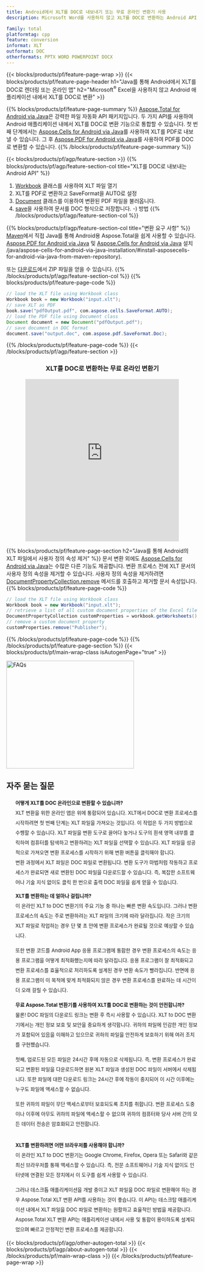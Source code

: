 ```yaml
---
title: Android에서 XLT를 DOC로 내보내기 또는 무료 온라인 변환기 사용
description: Microsoft Word를 사용하지 않고 XLT를 DOC로 변환하는 Android API 또는 온라인. 코드를 통합하기 전에 무료 CSV to DOC 온라인 변환기를 빠르게 테스트하십시오.

family: total
platformtag: cpp
feature: conversion
informat: XLT
outformat: DOC
otherformats: PPTX WORD POWERPOINT DOCX
---
```

{{< blocks/products/pf/feature-page-wrap >}}
{{< blocks/products/pf/feature-page-header h1="Java를 통해 Android에서 XLT를 DOC로 렌더링 또는 온라인 앱" h2="Microsoft<sup>&reg;</sup> Excel을 사용하지 않고 Android 애플리케이션 내에서 XLT를 DOC로 변환" >}}

{{% blocks/products/pf/feature-page-summary %}}
[Aspose.Total for Android via Java](https://products.aspose.com/total/android-java/)은 강력한 파일 자동화 API 패키지입니다. 두 가지 API를 사용하여 Android 애플리케이션 내에서 XLT를 DOC로 변환 기능으로 통합할 수 있습니다. 첫 번째 단계에서는 [Aspose.Cells for Android via Java](https://products.aspose.com/cells/android-java/)를 사용하여 XLT를 PDF로 내보낼 수 있습니다. 그 후 [Aspose.PDF for Android via Java](https://products.aspose.com/pdf/android-java/)를 사용하여 PDF를 DOC로 변환할 수 있습니다. 
{{% /blocks/products/pf/feature-page-summary  %}}

{{< blocks/products/pf/agp/feature-section >}}
{{% blocks/products/pf/agp/feature-section-col title="XLT를 DOC로 내보내는 Android API" %}}
1. [Workbook](https://reference.aspose.com/cells/java/com.aspose.cells/Workbook) 클래스를 사용하여 XLT 파일 열기
2. XLT를 PDF로 변환하고 SaveFormat을 AUTO로 설정
3. [Document](https://reference.aspose.com/pdf/java/com.aspose.pdf/Document) 클래스를 이용하여 변환된 PDF 파일을 불러옵니다.
4. [save](https://reference.aspose.com/pdf/java/com.aspose.pdf/Document#save-java.lang.String-com.aspose.pdf.SaveOptions)을 사용하여 문서를 DOC 형식으로 저장합니다. -) 방법
{{% /blocks/products/pf/agp/feature-section-col %}}

{{% blocks/products/pf/agp/feature-section-col title="변환 요구 사항" %}}
[Maven](https://releases.aspose.com/total/java/)에서 직접 Java를 통해 Android용 Aspose.Total을 쉽게 사용할 수 있습니다. [Aspose.PDF for Android via Java](https://docs.aspose.com/pdf/androidjava/installation/) 및 [Aspose.Cells for Android via Java](https://docs.aspose.com/cells) 설치 /java/aspose-cells-for-android-via-java-installation/#install-asposecells-for-android-via-java-from-maven-repository).

또는 [다운로드](https://releases.aspose.com/total/androidjava)에서 ZIP 파일을 얻을 수 있습니다.
{{% /blocks/products/pf/agp/feature-section-col %}}
{{% blocks/products/pf/feature-page-code %}}

```java
// load the XLT file using Workbook class
Workbook book = new Workbook("input.xlt");
// save XLT as PDF
book.save("pdfOutput.pdf", com.aspose.cells.SaveFormat.AUTO);
// load the PDF file using Document class
Document document = new Document("pdfOutput.pdf");
// save document in DOC format
document.save("output.doc", com.aspose.pdf.SaveFormat.Doc);    
```


{{% /blocks/products/pf/feature-page-code %}}
{{< /blocks/products/pf/agp/feature-section >}}

<div class="container-fluid agp-content bg-white aboutfile box-1 vh100 section nopbtm">
<div class=container>
<div class=row>
<div class="demobox tc col-md-12 padding-0" align="center">

<h3>XLT를 DOC로 변환하는 무료 온라인 변환기</h3>

<iframe style="border: none; height: 426px;" scrolling="no" src="https://total-conversion-app-65z5r2lp.qa.k8s.dynabic.com/?to=doc&from=xlt" id="child-iframe" width="80%"></iframe>

</div></div>
</div></div>

{{% blocks/products/pf/feature-page-section  h2="Java를 통해 Android의 XLT 파일에서 사용자 정의 속성 제거" %}}
문서 변환 외에도 [Aspose.Cells for Android via Java](https://products.aspose.com/cells/android-java/)는 수많은 다른 기능도 제공합니다. 변환 프로세스 전에 XLT 문서의 사용자 정의 속성을 제거할 수 있습니다. 사용자 정의 속성을 제거하려면 [DocumentPropertyCollection.remove](https://reference.aspose.com/cells/java/com.aspose.cells/documentpropertycollection#remove(java.lang.String)) 메서드를 호출하고 제거할 문서 속성입니다.
{{% blocks/products/pf/feature-page-code %}}

```java
// load the XLT file using Workbook class
Workbook book = new Workbook("input.xlt");
// retrieve a list of all custom document properties of the Excel file
DocumentPropertyCollection customProperties = workbook.getWorksheets().getCustomDocumentProperties();
// remove a custom document property
customProperties.remove("Publisher"); 
```

{{% /blocks/products/pf/feature-page-code  %}}
{{% /blocks/products/pf/feature-page-section %}}
{{< blocks/products/pf/main-wrap-class isAutogenPage="true" >}}
<style>.howtolist li{margin-right: 0!important;line-height: 26px;position: relative;margin-bottom: 10px;font-size: 13px;list-style-type: none;}</style>
<div class="col-md-12 tl bg-gray-dark howtolist section">
  <a class="anchor" name="faqpage"></a>
  <div class="container tl dflex" itemscope="" itemtype="https://schema.org/FAQPage">
      <div class="col-md-4 howtosectiongfx">
          <img class="social-panel-hide-on-mobile" src="https://www.groupdocs.cloud/templates/brand/images/groupdocs/conversion/groupdocs_conversion-brand.png" alt="FAQs" width="335" height="283">
      </div>
      <div class="howtosection col-md-8">
          <div>
              <h2>자주 묻는 질문</h2>
              <ul>
                  <li itemscope="" itemprop="mainEntity" itemtype="https://schema.org/Question">
                      <div>
                          <span itemprop="name"><b>어떻게 XLT를 DOC 온라인으로 변환할 수 있습니까?</b></span>
                      </div>
                      <div itemscope="" itemprop="acceptedAnswer" itemtype="https://schema.org/Answer">
                          <span itemprop="text">XLT 변환을 위한 온라인 앱은 위에 통합되어 있습니다. XLT에서 DOC로 변환 프로세스를 시작하려면 첫 번째 단계는 XLT 파일을 가져오는 것입니다. 이 작업은 두 가지 방법으로 수행할 수 있습니다. XLT 파일을 변환 도구로 끌어다 놓거나 도구의 흰색 영역 내부를 클릭하여 컴퓨터를 탐색하고 변환하려는 XLT 파일을 선택할 수 있습니다. XLT 파일을 성공적으로 가져오면 변환 프로세스를 시작하기 위해 변환 버튼을 클릭해야 합니다. <br />
변환 과정에서 XLT 파일은 DOC 파일로 변환됩니다. 변환 도구가 마법처럼 작동하고 프로세스가 완료되면 새로 변환된 DOC 파일을 다운로드할 수 있습니다. 즉, 복잡한 소프트웨어나 기술 지식 없이도 클릭 한 번으로 출력 DOC 파일을 쉽게 얻을 수 있습니다.</span>
                      </div>
                  </li>
                  <li itemscope="" itemprop="mainEntity" itemtype="https://schema.org/Question">
                      <div>
                          <span itemprop="name"><b>XLT를 변환하는 데 얼마나 걸립니까?</b></span>
                      </div>
                      <div itemscope="" itemprop="acceptedAnswer" itemtype="https://schema.org/Answer">
                          <span itemprop="text">이 온라인 XLT to DOC 변환기의 주요 기능 중 하나는 빠른 변환 속도입니다. 그러나 변환 프로세스의 속도는 주로 변환하려는 XLT 파일의 크기에 따라 달라집니다. 작은 크기의 XLT 파일로 작업하는 경우 단 몇 초 만에 변환 프로세스가 완료될 것으로 예상할 수 있습니다.<br />

또한 변환 코드를 Android App 응용 프로그램에 통합한 경우 변환 프로세스의 속도는 응용 프로그램을 어떻게 최적화했는지에 따라 달라집니다. 응용 프로그램이 잘 최적화되고 변환 프로세스를 효율적으로 처리하도록 설계된 경우 변환 속도가 빨라집니다. 반면에 응용 프로그램이 이 목적에 맞게 최적화되지 않은 경우 변환 프로세스를 완료하는 데 시간이 더 오래 걸릴 수 있습니다.</span>
                      </div>
                  </li>
                  <li itemscope="" itemprop="mainEntity" itemtype="https://schema.org/Question">
                      <div>
                          <span itemprop="name"><b>무료 Aspose.Total 변환기를 사용하여 XLT를 DOC로 변환하는 것이 안전합니까?</b></span>
                      </div>
                      <div itemscope="" itemprop="acceptedAnswer" itemtype="https://schema.org/Answer">
                          <span itemprop="text">물론! DOC 파일의 다운로드 링크는 변환 후 즉시 사용할 수 있습니다. XLT to DOC 변환기에서는 개인 정보 보호 및 보안을 중요하게 생각합니다. 귀하의 파일에 민감한 개인 정보가 포함되어 있음을 이해하고 있으므로 귀하의 파일을 안전하게 보호하기 위해 여러 조치를 구현했습니다.<br />

첫째, 업로드된 모든 파일은 24시간 후에 자동으로 삭제됩니다. 즉, 변환 프로세스가 완료되고 변환된 파일을 다운로드하면 원본 XLT 파일과 생성된 DOC 파일이 서버에서 삭제됩니다. 또한 파일에 대한 다운로드 링크는 24시간 후에 작동이 중지되어 이 시간 이후에는 누구도 파일에 액세스할 수 없습니다.<br />

또한 귀하의 파일이 무단 액세스로부터 보호되도록 조치를 취합니다. 변환 프로세스 도중이나 이후에 아무도 귀하의 파일에 액세스할 수 없으며 귀하의 컴퓨터와 당사 서버 간의 모든 데이터 전송은 암호화되고 안전합니다.</span>
                      </div>
                  </li>                 
                  <li itemscope="" itemprop="mainEntity" itemtype="https://schema.org/Question">
                      <div>
                          <span itemprop="name"><b>XLT를 변환하려면 어떤 브라우저를 사용해야 합니까?</b></span>
                      </div>
                      <div itemscope="" itemprop="acceptedAnswer" itemtype="https://schema.org/Answer">
                          <span itemprop="text">이 온라인 XLT to DOC 변환기는 Google Chrome, Firefox, Opera 또는 Safari와 같은 최신 브라우저를 통해 액세스할 수 있습니다. 즉, 전문 소프트웨어나 기술 지식 없이도 인터넷에 연결된 모든 장치에서 이 도구를 쉽게 사용할 수 있습니다.<br />

그러나 데스크톱 애플리케이션을 개발 중이고 XLT 파일을 DOC 파일로 변환해야 하는 경우 Aspose.Total XLT 변환 API를 사용하는 것이 좋습니다. 이 API는 데스크탑 애플리케이션 내에서 XLT 파일을 DOC 파일로 변환하는 원활하고 효율적인 방법을 제공합니다. Aspose.Total XLT 변환 API는 애플리케이션 내에서 사용 및 통합이 용이하도록 설계되었으며 빠르고 안정적인 변환 프로세스를 제공합니다.</span>
                      </div>
                  </li>
              </ul>
          </div>
      </div>
  </div>
{{< blocks/products/pf/agp/other-autogen-total >}}
{{< blocks/products/pf/agp/about-autogen-total >}}
{{< /blocks/products/pf/main-wrap-class >}}
{{< /blocks/products/pf/feature-page-wrap >}}